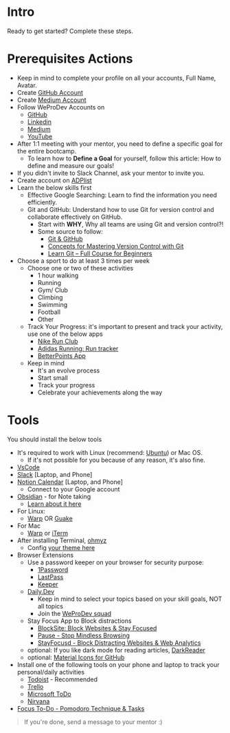 # Intro
Ready to get started? Complete these steps.

# Prerequisites Actions

- Keep in mind to complete your profile on all your accounts, Full Name, Avatar.
- Create [GitHub Account](https://github.com/signup) 
- Create [Medium Account](https://medium.com)
- Follow WeProDev Accounts on 
  - [GitHub](https://github.com/weprodev)  
  - [Linkedin](https://www.linkedin.com/company/weprodev/)
  - [Medium](https://blog.weprodev.com)
  - [YouTube](https://www.youtube.com/@weprodev)
- After 1:1 meeting with your mentor, you need to define a specific goal for the entire bootcamp. 
  - To learn how to **Define a Goal** for yourself, follow this article: How to define and measure our goals!
- If you didn't invite to Slack Channel, ask your mentor to invite you. 
- Create account on [ADPlist](https://adplist.org) 
- Learn the below skills first
  - Effective Google Searching: Learn to find the information you need efficiently.
  - Git and GitHub: Understand how to use Git for version control and collaborate effectively on GitHub.
    - Start with **WHY**, Why all teams are using Git and version control?!
    - Some source to follow:
      - [Git & GitHub](https://youtube.com/playlist?list=PLWKjhJtqVAbkFiqHnNaxpOPhh9tSWMXIF&si=XO55pw0uzv1KSaHW)
      - [Concepts for Mastering Version Control with Git](https://youtu.be/Uszj_k0DGsg?si=MYOtJZpUPiN0Y8lR)
      - [Learn Git – Full Course for Beginners](https://youtu.be/zTjRZNkhiEU?si=dtLiq90bpyn8gRuF)
- Choose a sport to do at least 3 times per week
  - Choose one or two of these activities
    - 1 hour walking
    - Running
    - Gym/ Club
    - Climbing
    - Swimming
    - Football
    - Other
  - Track Your Progress: it's important to present and track your activity, use one of the below apps
    - [Nike Run Club](https://www.nike.com/nl/en/nrc-app)
    - [Adidas Running: Run tracker](https://www.runtastic.com)
    - [BetterPoints App](https://betterpoints.app)
  - Keep in mind
    - It's an evolve process
    - Start small
    - Track your progress
    - Celebrate your achievements along the way


# Tools 
You should install the below tools
- It's required to work with Linux (recommend: [Ubuntu](https://ubuntu.com/)) or Mac OS.
  - If it's not possible for you because of any reason, it's also fine. 
- [VsCode](https://code.visualstudio.com)
- [Slack](https://slack.com) [Laptop, and Phone]
- [Notion Calendar](https://www.notion.so/product/calendar) [Laptop, and Phone]
  - Connect to your Google account
- [Obsidian](https://obsidian.md) - for Note taking
  - [Learn about it here](./../obsidian/Readme.md)
- For Linux:
  - [Warp](https://www.warp.dev/) OR [Guake](https://github.com/Guake/guake)
- For Mac
  - [Warp](https://www.warp.dev/) or [iTerm](https://iterm2.com)
- After installing Terminal, [ohmyz](https://ohmyz.sh/)
  - Config [your theme here](https://github.com/ohmyzsh/ohmyzsh)
- Browser Extensions
  - Use a password keeper on your browser for security purpose: 
    - [1Password](https://1password.com)
    - [LastPass](https://www.lastpass.com)
    - [Keeper](https://www.keepersecurity.com)
  - [Daily.Dev](https://daily.dev)
    - Keep in mind to select your topics based on your skill goals, NOT all topics
    - Join the [WeProDev squad](https://app.daily.dev/squads/weprodev)
  - Stay Focus App to Block distractions
    - [BlockSite: Block Websites & Stay Focused](https://chromewebstore.google.com/detail/blocksite-block-websites/eiimnmioipafcokbfikbljfdeojpcgbh)
    - [Pause - Stop Mindless Browsing](https://chromewebstore.google.com/detail/pause-stop-mindless-brows/ljfdccdjpfjpfjbpdiihanpodilolofh?hl=en&gl=US&authuser=0)
    - [StayFocusd - Block Distracting Websites & Web Analytics](https://chromewebstore.google.com/detail/stayfocusd-block-distract/laankejkbhbdhmipfmgcngdelahlfoji)
  - optional: If you like dark mode for reading articles, [DarkReader](https://darkreader.org)
  - optional: [Material Icons for GitHub](https://chromewebstore.google.com/detail/material-icons-for-github/bggfcpfjbdkhfhfmkjpbhnkhnpjjeomc?hl=en)
- Install one of the following tools on your phone and laptop to track your personal/daily activities
  - [Todoist](https://todoist.com/home) - Recommended
  - [Trello](https://trello.com)
  - [Microsoft ToDo](https://to-do.office.com/tasks)
  - [Nirvana](https://www.nirvanahq.com)
- [Focus To-Do - Pomodoro Technique & Tasks](https://www.focustodo.cn)


> If you're done, send a message to your mentor :) 